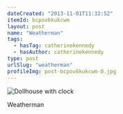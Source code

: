 ```yaml
---
dateCreated: "2013-11-01T11:32:52"
itemId: bcpov6kukcwm
layout: post
name: "Weatherman"
tags:
  - hasTag: catherinekennedy
  - hasAuthor: catherinekennedy
type: post
urlSlug: "weatherman"
profileImg: post-bcpov6kukcwm-0.jpg
---
```

![Dollhouse with clock](../images/post-bcpov6kukcwm-0.jpg)
<div class="caption"><span>Weatherman</span></div>












 




